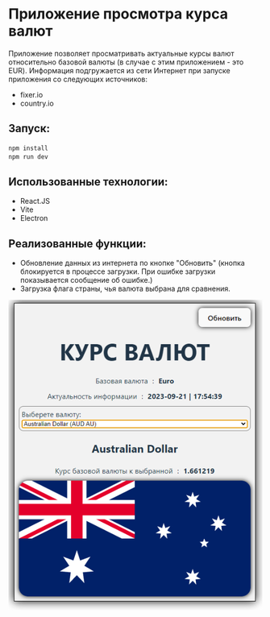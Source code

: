 # Приложение просмотра курса валют
Приложение позволяет просматривать актуальные курсы валют относительно базовой валюты (в случае с этим приложением - это EUR).
Информация подгружается из сети Интернет при запуске приложения со следующих источников: 
- fixer.io
- country.io

## Запуск:
```sh
npm install
npm run dev
```


## Использованные технологии:
- React.JS
- Vite
- Electron

## Реализованные функции:
- Обновление данных из интернета по кнопке "Обновить" (кнопка блокируется в процессе загрузки. При ошибке загрузки показывается сообщение об ошибке.)
- Загрузка флага страны, чья валюта выбрана для сравнения.

![img.png](public/screenshot.png)
